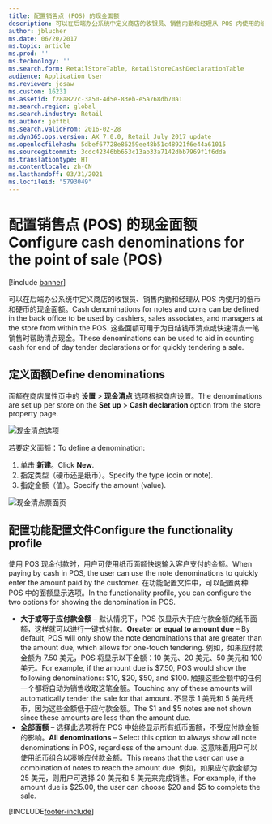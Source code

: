 ```yaml
---
title: 配置销售点 (POS) 的现金面额
description: 可以在后端办公系统中定义商店的收银员、销售内勤和经理从 POS 内使用的纸币和硬币的现金面额。
author: jblucher
ms.date: 06/20/2017
ms.topic: article
ms.prod: ''
ms.technology: ''
ms.search.form: RetailStoreTable, RetailStoreCashDeclarationTable
audience: Application User
ms.reviewer: josaw
ms.custom: 16231
ms.assetid: f28a827c-3a50-4d5e-83eb-e5a768db70a1
ms.search.region: global
ms.search.industry: Retail
ms.author: jeffbl
ms.search.validFrom: 2016-02-28
ms.dyn365.ops.version: AX 7.0.0, Retail July 2017 update
ms.openlocfilehash: 5dbef67728e86259ee48b51c48921f6e44a61015
ms.sourcegitcommit: 3cdc42346bb653c13ab33a7142dbb7969f1f6dda
ms.translationtype: HT
ms.contentlocale: zh-CN
ms.lasthandoff: 03/31/2021
ms.locfileid: "5793049"
---
```

# <a name="configure-cash-denominations-for-the-point-of-sale-pos"></a><span data-ttu-id="f8ab9-103">配置销售点 (POS) 的现金面额</span><span class="sxs-lookup"><span data-stu-id="f8ab9-103">Configure cash denominations for the point of sale (POS)</span></span>

[!include [banner](includes/banner.md)]

<span data-ttu-id="f8ab9-104">可以在后端办公系统中定义商店的收银员、销售内勤和经理从 POS 内使用的纸币和硬币的现金面额。</span><span class="sxs-lookup"><span data-stu-id="f8ab9-104">Cash denominations for notes and coins can be defined in the back office to be used by cashiers, sales associates, and managers at the store from within the POS.</span></span> <span data-ttu-id="f8ab9-105">这些面额可用于为日结钱币清点或快速清点一笔销售时帮助清点现金。</span><span class="sxs-lookup"><span data-stu-id="f8ab9-105">These denominations can be used to aid in counting cash for end of day tender declarations or for quickly tendering a sale.</span></span>

## <a name="define-denominations"></a><span data-ttu-id="f8ab9-106">定义面额</span><span class="sxs-lookup"><span data-stu-id="f8ab9-106">Define denominations</span></span>

<span data-ttu-id="f8ab9-107">面额在商店属性页中的 **设置** \> **现金清点** 选项根据商店设置。</span><span class="sxs-lookup"><span data-stu-id="f8ab9-107">The denominations are set up per store on the **Set up** \> **Cash declaration** option from the store property page.</span></span>

![现金清点选项](./media/image1-denomination.png)

<span data-ttu-id="f8ab9-109">若要定义面额：</span><span class="sxs-lookup"><span data-stu-id="f8ab9-109">To define a denomination:</span></span>

1. <span data-ttu-id="f8ab9-110">单击 **新建**。</span><span class="sxs-lookup"><span data-stu-id="f8ab9-110">Click **New**.</span></span>
1. <span data-ttu-id="f8ab9-111">指定类型（硬币还是纸币）。</span><span class="sxs-lookup"><span data-stu-id="f8ab9-111">Specify the type (coin or note).</span></span>
1. <span data-ttu-id="f8ab9-112">指定金额（值）。</span><span class="sxs-lookup"><span data-stu-id="f8ab9-112">Specify the amount (value).</span></span>

![现金清点票面页](./media/image2-denomination.png)

## <a name="configure-the-functionality-profile"></a><span data-ttu-id="f8ab9-114">配置功能配置文件</span><span class="sxs-lookup"><span data-stu-id="f8ab9-114">Configure the functionality profile</span></span>

<span data-ttu-id="f8ab9-115">使用 POS 现金付款时，用户可使用纸币面额快速输入客户支付的金额。</span><span class="sxs-lookup"><span data-stu-id="f8ab9-115">When paying by cash in POS, the user can use the note denominations to quickly enter the amount paid by the customer.</span></span> <span data-ttu-id="f8ab9-116">在功能配置文件中，可以配置两种 POS 中的面额显示选项。</span><span class="sxs-lookup"><span data-stu-id="f8ab9-116">In the functionality profile, you can configure the two options for showing the denomination in POS.</span></span>

- <span data-ttu-id="f8ab9-117">**大于或等于应付款金额** – 默认情况下，POS 仅显示大于应付款金额的纸币面额，这样就可以进行一键式付款。</span><span class="sxs-lookup"><span data-stu-id="f8ab9-117">**Greater or equal to amount due** – By default, POS will only show the note denominations that are greater than the amount due, which allows for one-touch tendering.</span></span> <span data-ttu-id="f8ab9-118">例如，如果应付款金额为 7.50 美元，POS 将显示以下金额：10 美元、20 美元、50 美元和 100 美元。</span><span class="sxs-lookup"><span data-stu-id="f8ab9-118">For example, if the amount due is $7.50, POS would show the following denominations: $10, $20, $50, and $100.</span></span> <span data-ttu-id="f8ab9-119">触摸这些金额中的任何一个都将自动为销售收取这笔金额。</span><span class="sxs-lookup"><span data-stu-id="f8ab9-119">Touching any of these amounts will automatically tender the sale for that amount.</span></span> <span data-ttu-id="f8ab9-120">不显示 1 美元和 5 美元纸币，因为这些金额低于应付款金额。</span><span class="sxs-lookup"><span data-stu-id="f8ab9-120">The $1 and $5 notes are not shown since these amounts are less than the amount due.</span></span>
- <span data-ttu-id="f8ab9-121">**全部面额** – 选择此选项将在 POS 中始终显示所有纸币面额，不受应付款金额的影响。</span><span class="sxs-lookup"><span data-stu-id="f8ab9-121">**All denominations** – Select this option to always show all note denominations in POS, regardless of the amount due.</span></span> <span data-ttu-id="f8ab9-122">这意味着用户可以使用纸币组合以凑够应付款金额。</span><span class="sxs-lookup"><span data-stu-id="f8ab9-122">This means that the user can use a combination of notes to reach the amount due.</span></span> <span data-ttu-id="f8ab9-123">例如，如果应付款金额为 25 美元，则用户可选择 20 美元和 5 美元来完成销售。</span><span class="sxs-lookup"><span data-stu-id="f8ab9-123">For example, if the amount due is $25.00, the user can choose $20 and $5 to complete the sale.</span></span>


[!INCLUDE[footer-include](../includes/footer-banner.md)]